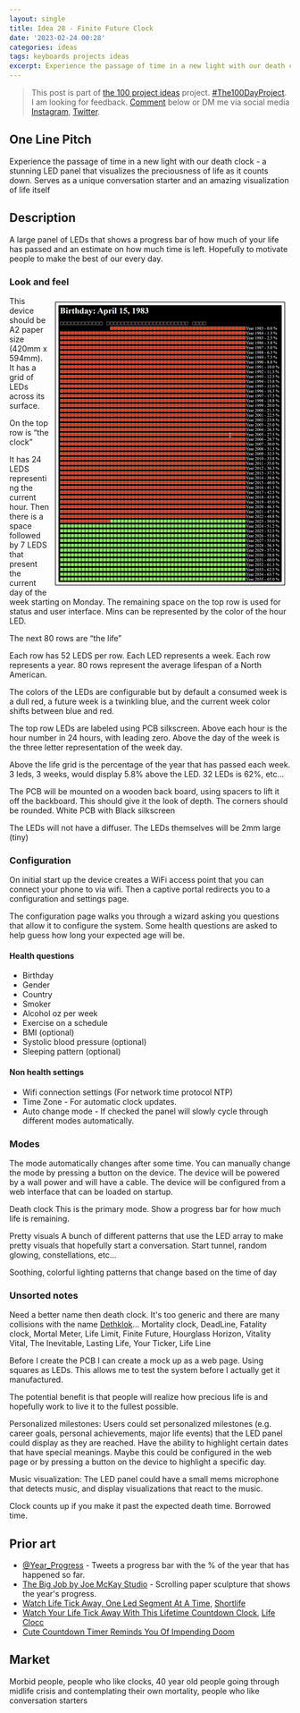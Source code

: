 ```yaml
---
layout: single
title: Idea 28 - Finite Future Clock
date: '2023-02-24 00:28'
categories: ideas
tags: keyboards projects ideas
excerpt: Experience the passage of time in a new light with our death clock a stunning LED panel that visualizes the preciousness of life as it counts down Serves as a unique conversation starter and an amazing visualization of life itself
---
```


> This post is part of [the 100 project ideas](https://blog.abluestar.com/projects/2023-100-ideas/) project. [#The100DayProject](https://www.the100dayproject.org/). I am looking for feedback. <a href='#utterances-comments'>Comment</a> below or DM me via social media <a href="https://instagram.com/funvill" rel="nofollow noopener noreferrer"><i class="fab fa-fw fa-instagram" aria-hidden="true"></i><span class="label">Instagram</span></a>, <a href="https://twitter.com/funvill" rel="nofollow noopener noreferrer"><i class="fab fa-fw fa-twitter" aria-hidden="true"></i><span class="label">Twitter</span></a>.

## One Line Pitch

Experience the passage of time in a new light with our death clock - a stunning LED panel that visualizes the preciousness of life as it counts down. Serves as a unique conversation starter and an amazing visualization of life itself

## Description

A large panel of LEDs that shows a progress bar of how much of your life has passed and an estimate on how much time is left. Hopefully to motivate people to make the best of our every day.

### Look and feel

<img src="/public/uploads/2023/finite-future-clock.png" alt="finite-future-clock" style="float: right; margin: 10px; border: 1px solid black; padding: 5px"/>This device should be A2 paper size (420mm x 594mm). It has a grid of LEDs across its surface.

On the top row is “the clock”

It has 24 LEDS representing the current hour. Then there is a space followed by 7 LEDS that present the current day of the week starting on Monday. The remaining space on the top row is used for status and user interface. Mins can be represented by the color of the hour LED.

The next 80 rows are “the life”

Each row has 52 LEDS per row. Each LED represents a week. Each row represents a year. 80 rows represent the average lifespan of a North American.

The colors of the LEDs are configurable but by default a consumed week is a dull red, a future week is a twinkling blue, and the current week color shifts between blue and red.  

The top row LEDs are labeled using PCB silkscreen. Above each hour is the hour number in 24 hours, with leading zero. Above the day of the week is the three letter representation of the week day.

Above the life grid is the percentage of the year that has passed each week. 3 leds, 3 weeks, would display 5.8% above the LED. 32 LEDs is 62%, etc…

The PCB will be mounted on a wooden back board, using spacers to lift it off the backboard. This should give it the look of depth. The corners should be rounded. White PCB with Black silkscreen

The LEDs will not have a diffuser. The LEDs themselves will be 2mm large (tiny)

### Configuration

On initial start up the device creates a WiFi access point that you can connect your phone to via wifi. Then a captive portal redirects you to a configuration and settings page.

The configuration page walks you through a wizard asking you questions that allow it to configure the system. Some health questions are asked to help guess how long your expected age will be.

#### Health questions

- Birthday
- Gender
- Country
- Smoker
- Alcohol oz per week
- Exercise on a schedule
- BMI (optional)
- Systolic blood pressure (optional)
- Sleeping pattern (optional)

#### Non health settings

- Wifi connection settings (For network time protocol NTP)
- Time Zone - For automatic clock updates.
- Auto change mode - If checked the panel will slowly cycle through different modes automatically.

### Modes

The mode automatically changes after some time. You can manually change the mode by pressing a button on the device. The device will be powered by a wall power and will have a cable. The device will be configured from a web interface that can be loaded on startup.

Death clock
This is the primary mode. Show a progress bar for how much life is remaining.

Pretty visuals
A bunch of different patterns that use the LED array to make pretty visuals that hopefully start a conversation. Start tunnel, random glowing, constellations, etc...

Soothing, colorful lighting patterns that change based on the time of day

### Unsorted notes

Need a better name then death clock. It's too generic and there are many collisions with the name
[Dethklok](https://en.wikipedia.org/wiki/Dethklok)... Mortality clock, DeadLine, Fatality clock, Mortal Meter, Life Limit, Finite Future, Hourglass Horizon, Vitality Vital, The Inevitable, Lasting Life, Your Ticker, Life Line

Before I create the PCB I can create a mock up as a web page. Using squares as LEDs. This allows me to test the system before I actually get it manufactured.

The potential benefit is that people will realize how precious life is and hopefully work to live it to the fullest possible.

Personalized milestones: Users could set personalized milestones (e.g. career goals, personal achievements, major life events) that the LED panel could display as they are reached. Have the ability to highlight certain dates that have special meanings. Maybe this could be configured in the web page or by pressing a button on the device to highlight a specific day.

Music visualization: The LED panel could have a small mems microphone that detects music, and display visualizations that react to the music.

Clock counts up if you make it past the expected death time. Borrowed time.

## Prior art

- [@Year_Progress](https://twitter.com/year_progress) - Tweets a progress bar with the % of the year that has happened so far.
- [The Big Job by Joe McKay Studio](https://joemckaystudio.com/progress.php) -  Scrolling paper sculpture that shows the year's progress. 
- [Watch Life Tick Away, One Led Segment At A Time](https://hackaday.com/2020/12/21/watch-life-tick-away-one-led-segment-at-a-time/), [Shortlife](https://driesdepoorter.be/shortlife/)
- [Watch Your Life Tick Away With This Lifetime Countdown Clock](https://hackaday.com/2020/02/06/watch-your-life-tick-away-with-this-lifetime-countdown-clock/), [Life Clocc](https://chaijiaxun.com/how-did-i-build-my-life-clock/)
- [Cute Countdown Timer Reminds You Of Impending Doom](https://hackaday.com/2015/08/05/cute-countdown-timer-reminds-you-of-impending-doom/)

## Market

Morbid people, people who like clocks, 40 year old people going through midlife crisis and contemplating their own mortality, people who like conversation starters
